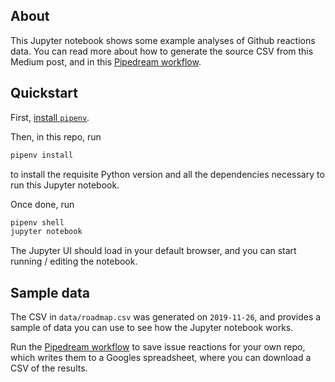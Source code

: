 ## About

This Jupyter notebook shows some example analyses of Github reactions data. You can read more about how to generate the source CSV from this Medium post, and in this [Pipedream workflow](https://pipedream.com/@dylburger/send-issue-reactions-for-a-repo-to-a-google-sheet-p_NMCar1/readme).

## Quickstart

First, [install `pipenv`](https://github.com/pypa/pipenv).

Then, in this repo, run

```bash
pipenv install
```

to install the requisite Python version and all the dependencies necessary to run this Jupyter notebook.

Once done, run

```bash
pipenv shell
jupyter notebook
```

The Jupyter UI should load in your default browser, and you can start running / editing the notebook.

## Sample data

The CSV in `data/roadmap.csv` was generated on `2019-11-26`, and provides a sample of data you can use to see how the Jupyter notebook works.

Run the [Pipedream workflow](https://pipedream.com/@dylburger/send-issue-reactions-for-a-repo-to-a-google-sheet-p_NMCar1/readme) to save issue reactions for your own repo, which writes them to a Googles spreadsheet, where you can download a CSV of the results.
